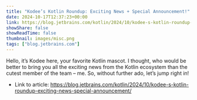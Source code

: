 ```yaml
---
title: "Kodee’s Kotlin Roundup: Exciting News + Special Announcement!"
date: 2024-10-17T12:37:23+00:00
link: https://blog.jetbrains.com/kotlin/2024/10/kodee-s-kotlin-roundup-exciting-news-special-announcement/
showShare: false
showReadTime: false
thumbnail: images/misc.png
tags: ["blog.jetbrains.com"]
---
```

Hello, it’s Kodee here, your favorite Kotlin mascot. I thought, who would be better to bring you all the exciting news from the Kotlin ecosystem than the cutest member of the team – me. So, without further ado, let’s jump right in!

- Link to article: https://blog.jetbrains.com/kotlin/2024/10/kodee-s-kotlin-roundup-exciting-news-special-announcement/